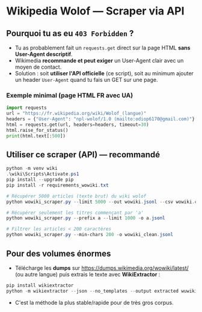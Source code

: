 # Wikipedia Wolof — Scraper via API

## Pourquoi tu as eu `403 Forbidden` ?
- Tu as probablement fait un `requests.get` direct sur la page HTML **sans User-Agent descriptif**.
- Wikimedia **recommande et peut exiger** un User-Agent clair avec un moyen de contact.
- Solution : soit **utiliser l'API officielle** (ce script), soit au minimum ajouter un header `User-Agent` quand tu fais un GET sur une page.

### Exemple minimal (page HTML FR avec UA)
```python
import requests
url = "https://fr.wikipedia.org/wiki/Wolof_(langue)"
headers = {"User-Agent": "npl-wolof/1.0 (mailto:odiop6170@gmail.com)"}
html = requests.get(url, headers=headers, timeout=30)
html.raise_for_status()
print(html.text[:500])
```

## Utiliser ce scraper (API) — recommandé
```powershell
python -m venv wiki
.\wiki\Scripts\Activate.ps1
pip install --upgrade pip
pip install -r requirements_wowiki.txt

# Récupérer 5000 articles (texte brut) du wiki wolof
python wowiki_scraper.py --limit 5000 --out wowiki.jsonl --csv wowiki.csv

# Récupérer seulement les titres commençant par 'a'
python wowiki_scraper.py --prefix a --limit 1000 -o a.jsonl

# Filtrer les articles < 200 caractères
python wowiki_scraper.py --min-chars 200 -o wowiki_clean.jsonl
```

## Pour des volumes énormes
- Télécharge les **dumps** sur https://dumps.wikimedia.org/wowiki/latest/ (ou autre langue) puis extrais le texte avec **WikiExtractor** :
```powershell
pip install wikiextractor
python -m wikiextractor --json --no_templates --output extracted wuwiki-*-pages-articles-multistream.xml.bz2
```
- C'est la méthode la plus stable/rapide pour de très gros corpus.
